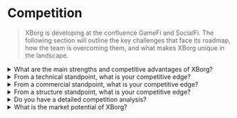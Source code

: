 # Competition

> XBorg is developing at the confluence GameFi and SocialFi. The following section will outline the key challenges that face its roadmap, how the team is overcoming them, and what makes XBorg unique in the landscape.&#x20;

<details>

<summary>What are the main strengths and competitive advantages of XBorg?</summary>

**Network**&#x20;

XBorg's growth and expansion are fueled by a network of influential advisors and investors in the gaming and esports industry. XBorg Ventures builds on this network by connecting the team with the leading blockchains and game developers, allowing them to create innovative and exciting new products.

#### Community

The XBorg community comprises over 10,000 active players, builders, and GameFi investors. The council and governance system includes some of the brightest minds in Web3, ensuring that XBorg is always on the cutting edge of gaming technology.

#### Esports & Legitimacy&#x20;

As the leading Web3 esports organization, XBorg is sponsored by Brave Software and ranked number one across the most competitive Web3 esports titles. XBorg is responsible for creating the Xtreme Championship Series (XCS), the first and largest Web3 esports league ever.

#### SwissBorg&#x20;

XBorg is also assisted by SwissBorg, a startup that has successfully scaled to 700,000 users. With close contact with C-level executives, SwissBorg assists the roadmap, product execution, and networking. XBorg owes much of its success to the support and guidance of SwissBorg.&#x20;

</details>

<details>

<summary>From a technical standpoint, what is your competitive edge? </summary>

From a technological perspective, the implementation of a credential network within the realm of gaming is a truly distinctive innovation. However, it is similar to the Lens protocol, which uses social data to construct a network. Our platform, on the other hand, harnesses gaming data to establish a gaming-specific data network. While other endeavors, such as Galxe, have focused on constructing a credential network, they do not have the same dedicated focus on gaming.

Our technological advancements can be attributed to our adept integration of gaming data through various distribution platforms (including but not limited to Steam, FaceIt, and Riot Games) and the creation of custom API integrations with games. To further differentiate our platform, we have developed proprietary applications on top of the network, such as the fan engagement app, decentralized gaming communities, and the soulbound launchpad, contributing to our unique credential network.

</details>

<details>

<summary>From a commercial standpoint, what is your competitive edge? </summary>

Adopting a commercial perspective, our primary objective is seamlessly integrating our expansive credential network with leading esports teams. Through our illustrious collaborations with major actors in the esports industry, such as TeamBDS, we have exhibited our singular ability to forge fruitful partnerships. Furthermore, XBorg is reinforced by the unwavering support of SwissBorg, which fortifies our standing and elevates our credibility within the industry.

In addition, the community of XBorg can be likened to a guild, where our distinctive edge lies in our unparalleled level of competitiveness. XBorg reigns supreme as the foremost Web3 gaming community in terms of competitiveness, distinguishing us from other guilds such as Polemos, IndieGG, YGG, and the like.

</details>

<details>

<summary>From a structure standpoint, what is your competitive edge? </summary>

XBorg is supported by an avid community of gamers, which allows us to build products for our user base and seek rapid feedback, which eases product development.&#x20;

We also intend to operate in a decentralized manner which will ensure the utmost alignment between XBG holders and the protocol. XBorg's success and growth are heavily influenced by its community of gamers. We recognize the importance of building products that cater to the needs and interests of our users. By leveraging our community, we are able to rapidly receive feedback and iterate on our products, resulting in more meaningful experiences for our users.

Furthermore, we believe that operating in a decentralized manner will bring a higher level of alignment between the XBG token holders and the protocol. This alignment will better understand the protocol's long-term vision, goals, and priorities. It also means that the token holders will make the governance decisions with a vested interest in the protocol's success. Ultimately, this will lead to a more engaged and empowered community willing to participate in the decision-making process and drive the future direction of XBorg.

</details>

<details>

<summary>Do you have a detailed competition analysis?</summary>

In Web3, we don't perceive competitors but collaborators, as we believe in composable and Interoperable ecosystems. In the Web3 landscape, the concept of competition is replaced by collaboration, rooted in a fundamental belief in the power of composable and interoperable ecosystems. We have several ecosystems working on similar primitives, some of which are already closely working with XBorg.

#### Data & Social

* [Lens Protocol](https://lens.xyz/) is a composable data graph allowing users to own and monetize their data. XBorg tackles a similar primitive but in the realm of gaming data. Close collaboration with Lens is being discussed.
* [Galxe](https://galxe.com/) is building a credential network based on on-chain and off-chain credentials.
* [Quest3](https://questn.com/) is a questing system for engagement and communities.

#### GameFi infrastructure

* [Chiliz ](https://www.chiliz.com/)is the creator of Fan Tokens and a Web3 infrastructure for sports and entertainment.
* [Polemos](https://polemos.io/) is a GameFi community and protocol allowing players to leverage their NFTs.
* [MatchBox](https://www.matchboxdao.com/) is an ecosystem DAO-building tool for on-chain games.

</details>

<details>

<summary>What is the market potential of XBorg? </summary>

The market potential of gaming, esports, and digital identities is vast and rapidly expanding. The gaming industry alone is projected to reach a global value of $295 billion by 2026, driven by the growing popularity of mobile gaming, eSports, and the adoption of virtual and augmented reality technologies.

Esports, or competitive video gaming, is also experiencing explosive growth, with revenues expected to reach $1.1 billion in 2021, and the global esports audience projected to exceed 580 million by 2023. This market is expected to grow as more companies and brands invest in esports and gaming sponsorships.

Digital identities are also becoming increasingly important in the gaming and esports industry. With the rise of blockchain technology and non-fungible tokens (NFTs), players can now own and trade unique in-game assets, creating new opportunities for revenue and investment. Additionally, digital identities are being used to verify player identities and ensure fair play in competitive gaming, as well as to personalize gaming experiences and provide secure access to user accounts.

Overall, the market potential of gaming, esports, and digital identities is vast and diverse, and is expected to continue to grow and evolve as technology and consumer preferences change.

</details>


